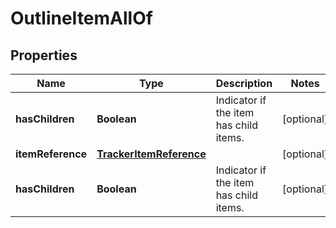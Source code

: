 

# OutlineItemAllOf


## Properties

Name | Type | Description | Notes
------------ | ------------- | ------------- | -------------
**hasChildren** | **Boolean** | Indicator if the item has child items. |  [optional]
**itemReference** | [**TrackerItemReference**](TrackerItemReference.md) |  |  [optional]
**hasChildren** | **Boolean** | Indicator if the item has child items. |  [optional]



